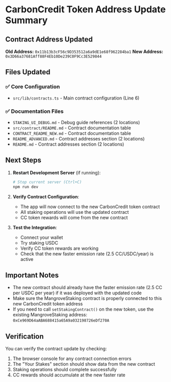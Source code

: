 # CarbonCredit Token Address Update Summary

## Contract Address Updated

**Old Address:** `0x11b13b3cF56c9D353512a6a9dE1e68f962284ba1`
**New Address:** `0x3D66a37681Aff88F4Eb10De239C0F9Cc3E529844`

## Files Updated

### ✅ Core Configuration
- `src/lib/contracts.ts` - Main contract configuration (Line 6)

### ✅ Documentation Files
- `STAKING_UI_DEBUG.md` - Debug guide references (2 locations)
- `src/contract/README.md` - Contract documentation table
- `CONTRACT_README_NEW.md` - Contract documentation table
- `README_ADVANCED.md` - Contract addresses section (2 locations)
- `README.md` - Contract addresses section (2 locations)

## Next Steps

1. **Restart Development Server** (if running):
   ```bash
   # Stop current server (Ctrl+C)
   npm run dev
   ```

2. **Verify Contract Configuration**:
   - The app will now connect to the new CarbonCredit token contract
   - All staking operations will use the updated contract
   - CC token rewards will come from the new contract

3. **Test the Integration**:
   - Connect your wallet
   - Try staking USDC
   - Verify CC token rewards are working
   - Check that the new faster emission rate (2.5 CC/USDC/year) is active

## Important Notes

- The new contract should already have the faster emission rate (2.5 CC per USDC per year) if it was deployed with the updated code
- Make sure the MangroveStaking contract is properly connected to this new CarbonCredit token address
- If you need to call `setStakingContract()` on the new token, use the existing MangroveStaking address: `0xCe969D64aABA688415a65A9a032198726eDf270A`

## Verification

You can verify the contract update by checking:
1. The browser console for any contract connection errors
2. The "Your Stakes" section should show data from the new contract
3. Staking operations should complete successfully
4. CC rewards should accumulate at the new faster rate
